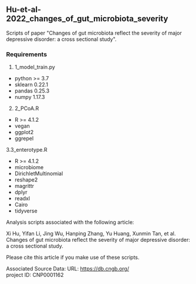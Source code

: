 Hu-et-al-2022_changes_of_gut_microbiota_severity
---
Scripts of paper "Changes of gut microbiota reflect the severity of major depressive disorder: a cross sectional study".

### Requirements
1. 1_model_train.py
  - python >= 3.7
  - sklearn 0.22.1
  - pandas 0.25.3
  - numpy 1.17.3
2. 2_PCoA.R
  - R >= 4.1.2
  - vegan
  - ggplot2
  - ggrepel
  
3.3_enterotype.R
  - R >= 4.1.2
  - microbiome
  - DirichletMultinomial
  - reshape2
  - magrittr
  - dplyr
  - readxl
  - Cairo
  - tidyverse
  
Analysis scripts associated with the following article:

Xi Hu, Yifan Li, Jing Wu, Hanping Zhang, Yu Huang, Xunmin Tan, et al. Changes of gut microbiota reflect the severity of major depressive disorder: a cross sectional study.

Please cite this article if you make use of these scripts.

Associated Source Data:
URL: https://db.cngb.org/  
project ID: CNP0001162
